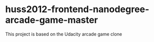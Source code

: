# huss2012-frontend-nanodegree-arcade-game-master
This project is based on the Udacity arcade game clone 
